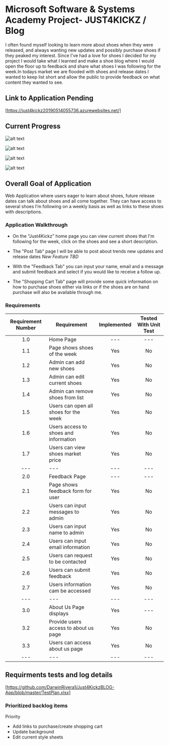 # Microsoft Software & Systems Academy Project- JUST4KICKZ / Blog
I often found myself looking to learn more about shoes when they were released, and always wanting new updates and possibly purchase shoes if they peaked my interest. Since I've had a love for shoes I decided for my project I would take what I learned and make a shoe blog where I would open the floor up to feedback and share what shoes I was following for the week.In todays market we are flooded with shoes and release dates I wanted to keep list short and allow the public to provide feedback on what content they wanted to see.

## Link to Application Pending
[https://just4kickz20190514055736.azurewebsites.net/]

## Current Progress 

![alt text](https://picturesd5.blob.core.windows.net/deezblobs/Just4KickzHomePage.PNG)

![alt text](https://picturesd5.blob.core.windows.net/deezblobs/ShoePageExample.PNG)

![alt text](https://picturesd5.blob.core.windows.net/deezblobs/FeedBackPage.PNG)

![alt text](https://picturesd5.blob.core.windows.net/deezblobs/FeedBackPage2.PNG)

## Overall Goal of Application
Web Application where users eager to learn about shoes, future release dates can talk about shoes and all come together. They can have access to several shoes I’m following on a weekly basis as well as links to these shoes with descriptions.

### Application Walkthrough
- On the "Just4Kickz" home page you can view current shoes that I'm following for the week, click on the shoes and see a short description.

- The "Post Tab" page I will be able to post about trends new updates and release dates *New Feature TBD*

- With the "Feedback Tab" you can input your name, email and a message and submit feedback and select if you would like to receive a follow up.

- The "Shopping Cart Tab" page will provide some quick information on how to purchase shoes either via links or if the shoes are on hand purchase will also be available through me.

### Requirements
|Requirement Number     | Requirement                           | Implemented   | Tested With Unit Test |
|       :---:           |     ---                               |     :---:     |        :---:          |
|       1.0             | Home Page                             |    ---        |       ---             | 
|       1.1             | Page shows shoes of the week          |   Yes         |       No              |
|       1.2             | Admin can add new shoes               |   Yes         |       No              |
|       1.3             | Admin can edit current shoes          |   Yes         |       No              |
|       1.4             | Admin can remove shoes from list      |   Yes         |       No              |
|       1.5             | Users can open all shoes for the week |   Yes         |       No              |
|       1.6             | Users access to shoes and information |   Yes         |       No              |
|       1.7             | Users can view shoes market price     |   Yes         |       No              |
|       ---             |     ---                               |     ---       |        ---            |
|       2.0             | Feedback Page                         |     ---       |        ---            |
|       2.1             | Page shows feedback form for user     |   Yes         |       No              |
|       2.2             | Users can input messages to admin     |   Yes         |       No              |
|       2.3             | Users can input name to admin         |   Yes         |       No              |
|       2.4             | Users can input email information     |   Yes         |       No              |
|       2.5             | Users can request to be contacted     |   Yes         |       No              |
|       2.6             | Users can submit feedback             |   Yes         |       No              |
|       2.7             | Users information cam be accessed     |   Yes         |       No              |
|       ---             |     ---                               |     ---       |        ---            |
|       3.0             | About Us Page displays                |   Yes         |        ---            |
|       3.2             | Provide users access to about us page |   Yes         |       No              |
|       3.3             | Users can access about us page        |   Yes         |       No              |
|       ---             |     ---                               |     ---       |        ---            |


## Requirments tests and log details 
[https://github.com/DarwinRivera1/Just4KickzBLOG-App/blob/master/TestPlan.xlsx]

### Prioritized backlog items

  Priority 

- Add links to purchase/create shopping cart
- Update background 
- Edit current style sheets


